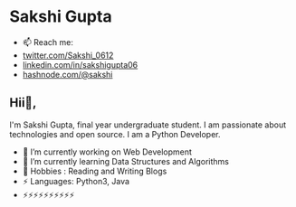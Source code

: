 # Sakshi Gupta
- 📫 Reach me: 
- [twitter.com/Sakshi_0612](https://twitter.com/Sakshi_0612)
- [linkedin.com/in/sakshigupta06](https://www.linkedin.com/in/sakshigupta06/)
- [hashnode.com/@sakshi](https://sakshi.hashnode.dev/)

## Hii👋, 
I'm Sakshi Gupta, final year undergraduate student. I am passionate about technologies and open source. I am a Python Developer.


- 🔭 I’m currently working on Web Development
- 🌱 I’m currently learning Data Structures and Algorithms
- 💬 Hobbies : Reading and Writing Blogs
-  ⚡ Languages: Python3, Java
-  ⚡⚡⚡⚡⚡⚡⚡⚡⚡⚡


